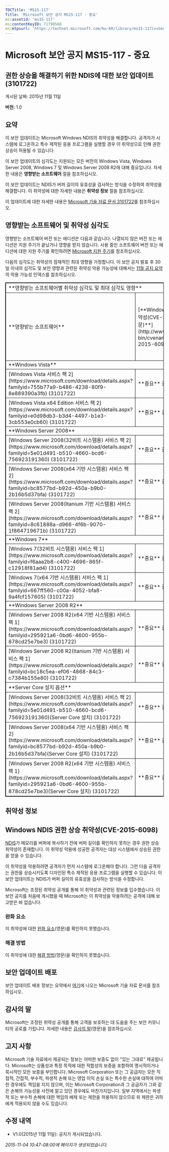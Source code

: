 ```yaml
---
TOCTitle: 'MS15-117'
Title: 'Microsoft 보안 공지 MS15-117 - 중요'
ms:assetid: 'ms15-117'
ms:contentKeyID: 71790568
ms:mtpsurl: 'https://technet.microsoft.com/ko-KR/library/ms15-117(v=Security.10)'
---
```


Microsoft 보안 공지 MS15-117 - 중요
===================================

권한 상승을 해결하기 위한 NDIS에 대한 보안 업데이트(3101722)
------------------------------------------------------------

게시된 날짜: 2015년 11월 11일

**버전:** 1.0

요약
----

이 보안 업데이트는 Microsoft Windows NDIS의 취약성을 해결합니다. 공격자가 시스템에 로그온하고 특수 제작된 응용 프로그램을 실행할 경우 이 취약성으로 인해 권한 상승이 허용될 수 있습니다.

이 보안 업데이트의 심각도는 지원되는 모든 버전의 Windows Vista, Windows Server 2008, Windows 7 및 Windows Server 2008 R2에 대해 중요입니다. 자세한 내용은 **영향받는 소프트웨어** 절을 참조하십시오.

이 보안 업데이트는 NDIS가 버퍼 길이의 유효성을 검사하는 방식을 수정하여 취약성을 해결합니다. 이 취약성에 대한 자세한 내용은 **취약성 정보** 절을 참조하십시오.

이 업데이트에 대한 자세한 내용은 [Microsoft 기술 자료 문서 3101722](https://support.microsoft.com/ko-kr/kb/3101722)를 참조하십시오.

영향받는 소프트웨어 및 취약성 심각도
------------------------------------

영향받는 소프트웨어 버전 또는 에디션은 다음과 같습니다. 나열되지 않은 버전 또는 에디션은 지원 주기가 끝났거나 영향을 받지 않습니다. 사용 중인 소프트웨어 버전 또는 에디션에 대한 지원 주기를 확인하려면 [Microsoft 지원 주기](https://support.microsoft.com/ko-kr/lifecycle)를 참조하십시오.

다음의 심각도는 취약성의 잠재적인 최대 영향을 가정합니다. 이 보안 공지 발표 후 30일 이내의 심각도 및 보안 영향과 관련된 취약성 악용 가능성에 대해서는 [11월 공지 요약](https://technet.microsoft.com/ko-kr/library/security/ms15-nov)의 악용 가능성 인덱스를 참조하십시오.

 
<p> </p>
<table style="border:1px solid black;">
<tr>
<td style="border:1px solid black;" colspan="3">
**영향받는 소프트웨어별 취약성 심각도 및 최대 심각도 영향**

</td>
</tr>
<tr>
<td style="border:1px solid black;">
**영향받는 소프트웨어**

</td>
<td style="border:1px solid black;">
[**Windows NDIS 권한 상승 취약성(CVE-2015-6098)(영문)**](http://www.cve.mitre.org/cgi-bin/cvename.cgi?name=cve-2015-6098)

</td>
<td style="border:1px solid black;">
**대체된 업데이트**

</td>
</tr>
<tr>
<td style="border:1px solid black;" colspan="3">
**Windows Vista**

</td>
</tr>
<tr>
<td style="border:1px solid black;">
[Windows Vista 서비스 팩 2](https://www.microsoft.com/download/details.aspx?familyid=755b77a9-b486-4238-80f9-8e889390a3fb)  
(3101722)

</td>
<td style="border:1px solid black;">
**중요**  
권한 상승

</td>
<td style="border:1px solid black;">
없음

</td>
</tr>
<tr>
<td style="border:1px solid black;">
[Windows Vista x64 Edition 서비스 팩 2](https://www.microsoft.com/download/details.aspx?familyid=e0d98db3-b3d4-4497-b1e3-3cb553e0cb60)  
(3101722)

</td>
<td style="border:1px solid black;">
**중요**  
권한 상승

</td>
<td style="border:1px solid black;">
없음

</td>
</tr>
<tr>
<td style="border:1px solid black;" colspan="3">
**Windows Server 2008**

</td>
</tr>
<tr>
<td style="border:1px solid black;">
[Windows Server 2008(32비트 시스템용) 서비스 팩 2](https://www.microsoft.com/download/details.aspx?familyid=5e01d491-b510-4660-bcd6-756923191360)  
(3101722)

</td>
<td style="border:1px solid black;">
**중요**  
권한 상승

</td>
<td style="border:1px solid black;">
없음

</td>
</tr>
<tr>
<td style="border:1px solid black;">
[Windows Server 2008(x64 기반 시스템용) 서비스 팩 2](https://www.microsoft.com/download/details.aspx?familyid=bc8577bd-b92d-450a-b9b0-2b16b5d37bfa)  
(3101722)

</td>
<td style="border:1px solid black;">
**중요**  
권한 상승

</td>
<td style="border:1px solid black;">
없음

</td>
</tr>
<tr>
<td style="border:1px solid black;">
[Windows Server 2008(Itanium 기반 시스템용) 서비스 팩 2](https://www.microsoft.com/download/details.aspx?familyid=8c61888a-d966-4f6b-9070-1f864719671b)  
(3101722)

</td>
<td style="border:1px solid black;">
**중요**  
권한 상승

</td>
<td style="border:1px solid black;">
없음

</td>
</tr>
<tr>
<td style="border:1px solid black;" colspan="3">
**Windows 7**

</td>
</tr>
<tr>
<td style="border:1px solid black;">
[Windows 7(32비트 시스템용) 서비스 팩 1](https://www.microsoft.com/download/details.aspx?familyid=f6aaa2b8-c400-4696-865f-c12918f81ad4)  
(3101722)

</td>
<td style="border:1px solid black;">
**중요**  
권한 상승

</td>
<td style="border:1px solid black;">
없음

</td>
</tr>
<tr>
<td style="border:1px solid black;">
[Windows 7(x64 기반 시스템용) 서비스 팩 1](https://www.microsoft.com/download/details.aspx?familyid=667ff560-c00a-4052-bfa8-9a4fcf157605)  
(3101722)

</td>
<td style="border:1px solid black;">
**중요**  
권한 상승

</td>
<td style="border:1px solid black;">
없음

</td>
</tr>
<tr>
<td style="border:1px solid black;" colspan="3">
**Windows Server 2008 R2**

</td>
</tr>
<tr>
<td style="border:1px solid black;">
[Windows Server 2008 R2(x64 기반 시스템용) 서비스 팩 1](https://www.microsoft.com/download/details.aspx?familyid=295921a6-0bd6-4600-955b-878cd25e7be3)  
(3101722)

</td>
<td style="border:1px solid black;">
**중요**  
권한 상승

</td>
<td style="border:1px solid black;">
없음

</td>
</tr>
<tr>
<td style="border:1px solid black;">
[Windows Server 2008 R2(Itanium 기반 시스템용) 서비스 팩 1](https://www.microsoft.com/download/details.aspx?familyid=bc18c5ea-ef06-4868-84c3-c7384b155e80)  
(3101722)

</td>
<td style="border:1px solid black;">
**중요**  
권한 상승

</td>
<td style="border:1px solid black;">
없음

</td>
</tr>
<tr>
<td style="border:1px solid black;" colspan="3">
**Server Core 설치 옵션**

</td>
</tr>
<tr>
<td style="border:1px solid black;">
[Windows Server 2008(32비트 시스템용) 서비스 팩 2](https://www.microsoft.com/download/details.aspx?familyid=5e01d491-b510-4660-bcd6-756923191360)(Server Core 설치)  
(3101722)

</td>
<td style="border:1px solid black;">
**중요**  
권한 상승

</td>
<td style="border:1px solid black;">
없음

</td>
</tr>
<tr>
<td style="border:1px solid black;">
[Windows Server 2008(x64 기반 시스템용) 서비스 팩 2](https://www.microsoft.com/download/details.aspx?familyid=bc8577bd-b92d-450a-b9b0-2b16b5d37bfa)(Server Core 설치)  
(3101722)

</td>
<td style="border:1px solid black;">
**중요**  
권한 상승

</td>
<td style="border:1px solid black;">
없음

</td>
</tr>
<tr>
<td style="border:1px solid black;">
[Windows Server 2008 R2(x64 기반 시스템용) 서비스 팩 1](https://www.microsoft.com/download/details.aspx?familyid=295921a6-0bd6-4600-955b-878cd25e7be3)(Server Core 설치)  
(3101722)

</td>
<td style="border:1px solid black;">
**중요**  
권한 상승

</td>
<td style="border:1px solid black;">
없음

</td>
</tr>
</table>
 

취약성 정보
-----------

Windows NDIS 권한 상승 취약성(CVE-2015-6098)
--------------------------------------------

[NDIS](https://technet.microsoft.com/ko-kr/library/security/dn848375.aspx)가 메모리를 버퍼에 복사하기 전에 버퍼 길이를 확인하지 못하는 경우 권한 상승 취약성이 존재합니다. 이 취약성 악용에 성공한 공격자는 대상 시스템에서 상승된 권한을 얻을 수 있습니다.

이 취약성을 악용하려면 공격자가 먼저 시스템에 로그온해야 합니다. 그런 다음 공격자는 권한을 상승시키도록 디자인된 특수 제작된 응용 프로그램을 실행할 수 있습니다. 이 보안 업데이트는 NDIS가 버퍼 길이의 유효성을 검사하는 방식을 수정합니다.

Microsoft는 조정된 취약성 공개를 통해 이 취약성과 관련된 정보를 입수했습니다. 이 보안 공지를 처음에 게시했을 때 Microsoft는 이 취약성을 악용하려는 공격에 대해 보고받은 바 없습니다.

### 완화 요소

이 취약성에 대한 [완화 요소](https://technet.microsoft.com/ko-kr/library/security/dn848375.aspx)(영문)를 확인하지 못했습니다.

### 해결 방법

이 취약성에 대한 [해결 방법](https://technet.microsoft.com/ko-kr/library/security/dn848375.aspx)(영문)을 확인하지 못했습니다.

보안 업데이트 배포
------------------

보안 업데이트 배포 정보는 요약에서 [여기](https://technet.microsoft.com/ko-KR/library////c(v=Security.10))에 나오는 Microsoft 기술 자료 문서를 참조하십시오.

감사의 말
---------

Microsoft는 조정된 취약성 공개를 통해 고객을 보호하는 데 도움을 주는 보안 커뮤니티의 공로를 기립니다. 자세한 내용은 [감사의 말](https://technet.microsoft.com/ko-kr/library/security/dn903755.aspx)(영문)을 참조하십시오.

고지 사항
---------

Microsoft 기술 자료에서 제공되는 정보는 어떠한 보증도 없이 "있는 그대로" 제공됩니다. Microsoft는 상품성과 특정 목적에 대한 적합성의 보증을 포함하여 명시적이거나 묵시적인 모든 보증을 부인합니다. Microsoft Corporation 또는 그 공급자는 모든 직접적, 간접적, 부수적, 파생적 손해 또는 영업 이익 손실 또는 특수한 손실에 대하여 어떠한 경우에도 책임을 지지 않으며, 이는 Microsoft Corporation과 그 공급자가 그와 같은 손해의 가능성을 사전에 알고 있던 경우에도 마찬가지입니다. 일부 지역에서는 파생적 또는 부수적 손해에 대한 책임의 배제 또는 제한을 허용하지 않으므로 위 제한은 귀하에게 적용되지 않을 수도 있습니다.

수정 내역
---------

-   V1.0(2015년 11월 11일): 공지가 게시되었습니다.

*2015-11-04 10:47-08:00에 페이지가 생성되었습니다.*
